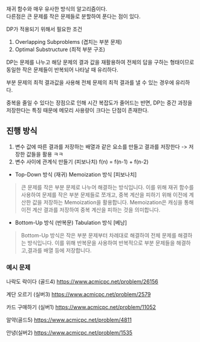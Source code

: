 재귀 함수와 매우 유사한 방식의 알고리즘이다.  
다른점은 큰 문제를 작은 문제들로 분할하여 푼다는 점이 있다. 

DP가 적용되기 위해서 필요한 조건 
1. Overlapping Subproblems (겹치는 부분 문제)
2. Optimal Substructure (최적 부분 구조)

DP는 문제를 나누고 해당 문제의 결과 값을 재활용하여 전체의 답을 구하는 형태이므로 동일한 작은 문제들이 반복되어 나타날 때 유리하다.  


부분 문제의 최적 결과값을 사용해 전체 문제의 최적 결과를 낼 수 있는 경우에 유리하다.  


중복을 줄일 수 있다는 장점으로 인해 시간 복잡도가 줄어드는 반면, DP는 중간 과정을 저장한다는 특징 때문에 메모리 사용량이 크다는 단점이 존재한다.  
## 진행 방식
1. 변수 값에 따른 결과를 저장하는 배열과 같은 요소를 만들고 결과를 저장한다 -> 저장한 값들을 활용 ㅋㅋ
2. 변수 사이에 관계식 만들기
(피보나치) f(n) = f(n-1) + f(n-2)


- Top-Down 방식 (재귀) Memoization 방식 \[피보나치\]
> 큰 문제를 작은 부분 문제로 나누어 해결하는 방식입니다. 
> 이를 위해 재귀 함수를 사용하여 문제를 작은 부분 문제들로 쪼개고, 중복 계산을 피하기 위해 이전에 계산한 값을 저장하는 Memoization을 활용합니다.
>  Memoization은 캐싱을 통해 이전 계산 결과를 저장하여 중복 계산을 피하는 것을 의미합니다.

- Bottom-Up 방식 (반복문) Tabulation 방식 \[베낭\]
> Bottom-Up 방식은 작은 부분 문제부터 차례대로 해결하여 전체 문제를 해결하는 방식입니다. 
> 이를 위해 반복문을 사용하여 반복적으로 부분 문제들을 해결하고,결과를 배열 등에 저장합니다.
### 예시 문제

나락도 락이다 (골드4)
https://www.acmicpc.net/problem/26156

계단 오르기 (실버3)
https://www.acmicpc.net/problem/2579

카드 구매하기 (실버1)
https://www.acmicpc.net/problem/11052

알약(골드5)
https://www.acmicpc.net/problem/4811

안녕(실버2)
https://www.acmicpc.net/problem/1535